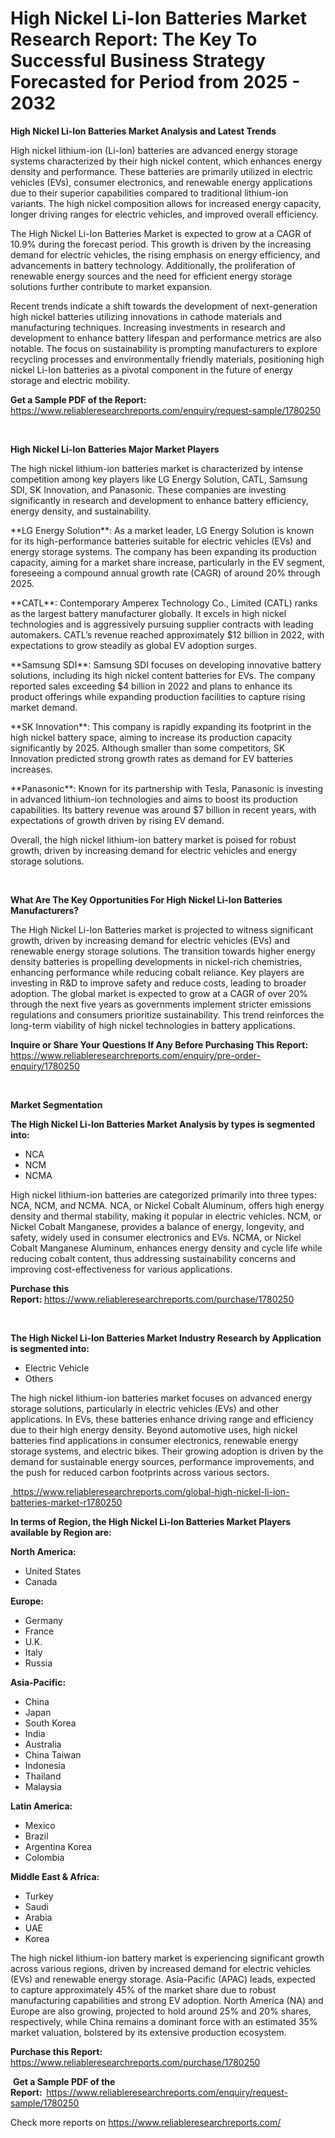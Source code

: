 <p><h1>High Nickel Li-Ion Batteries Market Research Report: The Key To Successful Business Strategy Forecasted for Period from 2025 - 2032</h1></p><p><strong>High Nickel Li-Ion Batteries Market Analysis and Latest Trends</strong></p>
<p><p>High nickel lithium-ion (Li-Ion) batteries are advanced energy storage systems characterized by their high nickel content, which enhances energy density and performance. These batteries are primarily utilized in electric vehicles (EVs), consumer electronics, and renewable energy applications due to their superior capabilities compared to traditional lithium-ion variants. The high nickel composition allows for increased energy capacity, longer driving ranges for electric vehicles, and improved overall efficiency.</p><p>The High Nickel Li-Ion Batteries Market is expected to grow at a CAGR of 10.9% during the forecast period. This growth is driven by the increasing demand for electric vehicles, the rising emphasis on energy efficiency, and advancements in battery technology. Additionally, the proliferation of renewable energy sources and the need for efficient energy storage solutions further contribute to market expansion.</p><p>Recent trends indicate a shift towards the development of next-generation high nickel batteries utilizing innovations in cathode materials and manufacturing techniques. Increasing investments in research and development to enhance battery lifespan and performance metrics are also notable. The focus on sustainability is prompting manufacturers to explore recycling processes and environmentally friendly materials, positioning high nickel Li-Ion batteries as a pivotal component in the future of energy storage and electric mobility.</p></p>
<p><strong>Get a Sample PDF of the Report:&nbsp;</strong> <a href="https://www.reliableresearchreports.com/enquiry/request-sample/1780250?utm_campaign=2215&utm_medium=2&utm_source=Github&utm_content=ia&utm_term=25032025&utm_id=high-nickel-li-ion-batteries">https://www.reliableresearchreports.com/enquiry/request-sample/1780250</a></p>
<p>&nbsp;</p>
<p><strong>High Nickel Li-Ion Batteries Major Market Players</strong></p>
<p><p>The high nickel lithium-ion batteries market is characterized by intense competition among key players like LG Energy Solution, CATL, Samsung SDI, SK Innovation, and Panasonic. These companies are investing significantly in research and development to enhance battery efficiency, energy density, and sustainability.</p><p>**LG Energy Solution**: As a market leader, LG Energy Solution is known for its high-performance batteries suitable for electric vehicles (EVs) and energy storage systems. The company has been expanding its production capacity, aiming for a market share increase, particularly in the EV segment, foreseeing a compound annual growth rate (CAGR) of around 20% through 2025.</p><p>**CATL**: Contemporary Amperex Technology Co., Limited (CATL) ranks as the largest battery manufacturer globally. It excels in high nickel technologies and is aggressively pursuing supplier contracts with leading automakers. CATL’s revenue reached approximately $12 billion in 2022, with expectations to grow steadily as global EV adoption surges.</p><p>**Samsung SDI**: Samsung SDI focuses on developing innovative battery solutions, including its high nickel content batteries for EVs. The company reported sales exceeding $4 billion in 2022 and plans to enhance its product offerings while expanding production facilities to capture rising market demand.</p><p>**SK Innovation**: This company is rapidly expanding its footprint in the high nickel battery space, aiming to increase its production capacity significantly by 2025. Although smaller than some competitors, SK Innovation predicted strong growth rates as demand for EV batteries increases.</p><p>**Panasonic**: Known for its partnership with Tesla, Panasonic is investing in advanced lithium-ion technologies and aims to boost its production capabilities. Its battery revenue was around $7 billion in recent years, with expectations of growth driven by rising EV demand.</p><p>Overall, the high nickel lithium-ion battery market is poised for robust growth, driven by increasing demand for electric vehicles and energy storage solutions.</p></p>
<p>&nbsp;</p>
<p><strong>What Are The Key Opportunities For High Nickel Li-Ion Batteries Manufacturers?</strong></p>
<p><p>The High Nickel Li-Ion Batteries market is projected to witness significant growth, driven by increasing demand for electric vehicles (EVs) and renewable energy storage solutions. The transition towards higher energy density batteries is propelling developments in nickel-rich chemistries, enhancing performance while reducing cobalt reliance. Key players are investing in R&D to improve safety and reduce costs, leading to broader adoption. The global market is expected to grow at a CAGR of over 20% through the next five years as governments implement stricter emissions regulations and consumers prioritize sustainability. This trend reinforces the long-term viability of high nickel technologies in battery applications.</p></p>
<p><strong>Inquire or Share Your Questions If Any Before Purchasing This Report:</strong> <a href="https://www.reliableresearchreports.com/enquiry/pre-order-enquiry/1780250?utm_campaign=2215&utm_medium=2&utm_source=Github&utm_content=ia&utm_term=25032025&utm_id=high-nickel-li-ion-batteries">https://www.reliableresearchreports.com/enquiry/pre-order-enquiry/1780250</a></p>
<p>&nbsp;</p>
<p><strong>Market Segmentation</strong></p>
<p><strong>The High Nickel Li-Ion Batteries Market Analysis by types is segmented into:</strong></p>
<p><ul><li>NCA</li><li>NCM</li><li>NCMA</li></ul></p>
<p><p>High nickel lithium-ion batteries are categorized primarily into three types: NCA, NCM, and NCMA. NCA, or Nickel Cobalt Aluminum, offers high energy density and thermal stability, making it popular in electric vehicles. NCM, or Nickel Cobalt Manganese, provides a balance of energy, longevity, and safety, widely used in consumer electronics and EVs. NCMA, or Nickel Cobalt Manganese Aluminum, enhances energy density and cycle life while reducing cobalt content, thus addressing sustainability concerns and improving cost-effectiveness for various applications.</p></p>
<p><strong>Purchase this Report:&nbsp;</strong><a href="https://www.reliableresearchreports.com/purchase/1780250?utm_campaign=2215&utm_medium=2&utm_source=Github&utm_content=ia&utm_term=25032025&utm_id=high-nickel-li-ion-batteries">https://www.reliableresearchreports.com/purchase/1780250</a></p>
<p>&nbsp;</p>
<p><strong>The High Nickel Li-Ion Batteries Market Industry Research by Application is segmented into:</strong></p>
<p><ul><li>Electric Vehicle</li><li>Others</li></ul></p>
<p><p>The high nickel lithium-ion batteries market focuses on advanced energy storage solutions, particularly in electric vehicles (EVs) and other applications. In EVs, these batteries enhance driving range and efficiency due to their high energy density. Beyond automotive uses, high nickel batteries find applications in consumer electronics, renewable energy storage systems, and electric bikes. Their growing adoption is driven by the demand for sustainable energy sources, performance improvements, and the push for reduced carbon footprints across various sectors.</p></p>
<p><a href="https://www.reliableresearchreports.com/global-high-nickel-li-ion-batteries-market-r1780250?utm_campaign=2215&utm_medium=2&utm_source=Github&utm_content=ia&utm_term=25032025&utm_id=high-nickel-li-ion-batteries">&nbsp;https://www.reliableresearchreports.com/global-high-nickel-li-ion-batteries-market-r1780250</a></p>
<p><strong>In terms of Region, the High Nickel Li-Ion Batteries Market Players available by Region are:</strong></p>
<p>
    <p> <strong> North America: </strong>
        <ul>
            <li>United States</li>
            <li>Canada</li>
        </ul>
        </p> 
    <p> <strong> Europe: </strong>
        <ul>
            <li>Germany</li>
            <li>France</li>
            <li>U.K.</li>
            <li>Italy</li>
            <li>Russia</li>
        </ul>
        </p> 
    <p> <strong> Asia-Pacific: </strong>
        <ul>
            <li>China</li>
            <li>Japan</li>
            <li>South Korea</li>
            <li>India</li>
            <li>Australia</li>
            <li>China Taiwan</li>
            <li>Indonesia</li>
            <li>Thailand</li>
            <li>Malaysia</li>
        </ul>
        </p> 
    <p> <strong> Latin America: </strong>
        <ul>
            <li>Mexico</li>
            <li>Brazil</li>
            <li>Argentina Korea</li>
            <li>Colombia</li>
        </ul>
        </p> 
    <p> <strong> Middle East & Africa: </strong>
        <ul>
            <li>Turkey</li>
            <li>Saudi</li>
            <li>Arabia</li>
            <li>UAE</li>
            <li>Korea</li>
        </ul>
    </p>
    </p>
<p><p>The high nickel lithium-ion battery market is experiencing significant growth across various regions, driven by increased demand for electric vehicles (EVs) and renewable energy storage. Asia-Pacific (APAC) leads, expected to capture approximately 45% of the market share due to robust manufacturing capabilities and strong EV adoption. North America (NA) and Europe are also growing, projected to hold around 25% and 20% shares, respectively, while China remains a dominant force with an estimated 35% market valuation, bolstered by its extensive production ecosystem.</p></p>
<p><strong>Purchase this Report: </strong><a href="https://www.reliableresearchreports.com/purchase/1780250?utm_campaign=2215&utm_medium=2&utm_source=Github&utm_content=ia&utm_term=25032025&utm_id=high-nickel-li-ion-batteries">https://www.reliableresearchreports.com/purchase/1780250</a></p>
<p>&nbsp;<strong>Get a Sample PDF of the Report:&nbsp;&nbsp;</strong><a href="https://www.reliableresearchreports.com/enquiry/request-sample/1780250?utm_campaign=2215&utm_medium=2&utm_source=Github&utm_content=ia&utm_term=25032025&utm_id=high-nickel-li-ion-batteries">https://www.reliableresearchreports.com/enquiry/request-sample/1780250</a></p>
<p><strong></strong></p>
<p>Check more reports on <a href="https://www.reliableresearchreports.com/?utm_campaign=2215&utm_medium=2&utm_source=Github&utm_content=ia&utm_term=25032025&utm_id=high-nickel-li-ion-batteries">https://www.reliableresearchreports.com/</a></p>